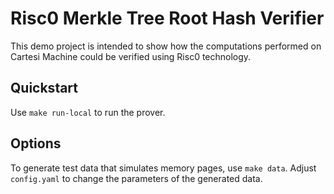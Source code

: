 # Risc0 Merkle Tree Root Hash Verifier

This demo project is intended to show how the computations performed on Cartesi Machine could be verified using Risc0 technology.

## Quickstart

Use `make run-local` to run the prover.

## Options

To generate test data that simulates memory pages, use `make data`. Adjust `config.yaml` to change the parameters of the generated data.
